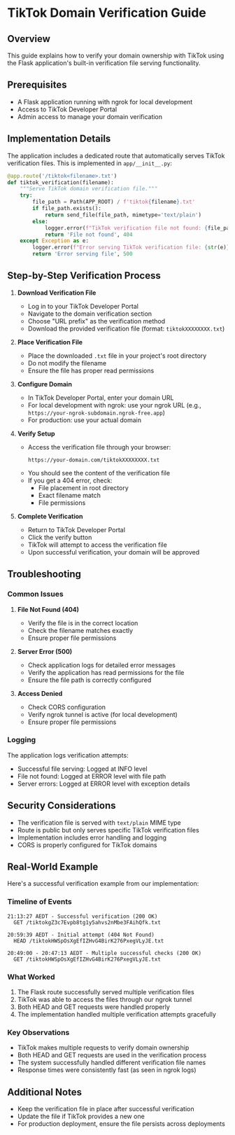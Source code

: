 # TikTok Domain Verification Guide

## Overview
This guide explains how to verify your domain ownership with TikTok using the Flask application's built-in verification file serving functionality.

## Prerequisites
- A Flask application running with ngrok for local development
- Access to TikTok Developer Portal
- Admin access to manage your domain verification

## Implementation Details
The application includes a dedicated route that automatically serves TikTok verification files. This is implemented in `app/__init__.py`:

```python
@app.route('/tiktok<filename>.txt')
def tiktok_verification(filename):
    """Serve TikTok domain verification file."""
    try:
        file_path = Path(APP_ROOT) / f'tiktok{filename}.txt'
        if file_path.exists():
            return send_file(file_path, mimetype='text/plain')
        else:
            logger.error(f"TikTok verification file not found: {file_path}")
            return 'File not found', 404
    except Exception as e:
        logger.error(f"Error serving TikTok verification file: {str(e)}")
        return 'Error serving file', 500
```

## Step-by-Step Verification Process

1. **Download Verification File**
   - Log in to your TikTok Developer Portal
   - Navigate to the domain verification section
   - Choose "URL prefix" as the verification method
   - Download the provided verification file (format: `tiktokXXXXXXXX.txt`)

2. **Place Verification File**
   - Place the downloaded `.txt` file in your project's root directory
   - Do not modify the filename
   - Ensure the file has proper read permissions

3. **Configure Domain**
   - In TikTok Developer Portal, enter your domain URL
   - For local development with ngrok: use your ngrok URL (e.g., `https://your-ngrok-subdomain.ngrok-free.app`)
   - For production: use your actual domain

4. **Verify Setup**
   - Access the verification file through your browser:
     ```
     https://your-domain.com/tiktokXXXXXXXX.txt
     ```
   - You should see the content of the verification file
   - If you get a 404 error, check:
     - File placement in root directory
     - Exact filename match
     - File permissions

5. **Complete Verification**
   - Return to TikTok Developer Portal
   - Click the verify button
   - TikTok will attempt to access the verification file
   - Upon successful verification, your domain will be approved

## Troubleshooting

### Common Issues
1. **File Not Found (404)**
   - Verify the file is in the correct location
   - Check the filename matches exactly
   - Ensure proper file permissions

2. **Server Error (500)**
   - Check application logs for detailed error messages
   - Verify the application has read permissions for the file
   - Ensure the file path is correctly configured

3. **Access Denied**
   - Check CORS configuration
   - Verify ngrok tunnel is active (for local development)
   - Ensure proper file permissions

### Logging
The application logs verification attempts:
- Successful file serving: Logged at INFO level
- File not found: Logged at ERROR level with file path
- Server errors: Logged at ERROR level with exception details

## Security Considerations
- The verification file is served with `text/plain` MIME type
- Route is public but only serves specific TikTok verification files
- Implementation includes error handling and logging
- CORS is properly configured for TikTok domains

## Real-World Example
Here's a successful verification example from our implementation:

### Timeline of Events
```
21:13:27 AEDT - Successful verification (200 OK)
  GET /tiktokgZ3c7Evpb8tg1y5ahvs2nMbe3FAihQfk.txt

20:59:39 AEDT - Initial attempt (404 Not Found)
  HEAD /tiktokHWSpOsXgEfIZHvG4BirK276PxegVLyJE.txt

20:49:00 - 20:47:13 AEDT - Multiple successful checks (200 OK)
  GET /tiktokHWSpOsXgEfIZHvG4BirK276PxegVLyJE.txt
```

### What Worked
1. The Flask route successfully served multiple verification files
2. TikTok was able to access the files through our ngrok tunnel
3. Both HEAD and GET requests were handled properly
4. The implementation handled multiple verification attempts gracefully

### Key Observations
- TikTok makes multiple requests to verify domain ownership
- Both HEAD and GET requests are used in the verification process
- The system successfully handled different verification file names
- Response times were consistently fast (as seen in ngrok logs)

## Additional Notes
- Keep the verification file in place after successful verification
- Update the file if TikTok provides a new one
- For production deployment, ensure the file persists across deployments